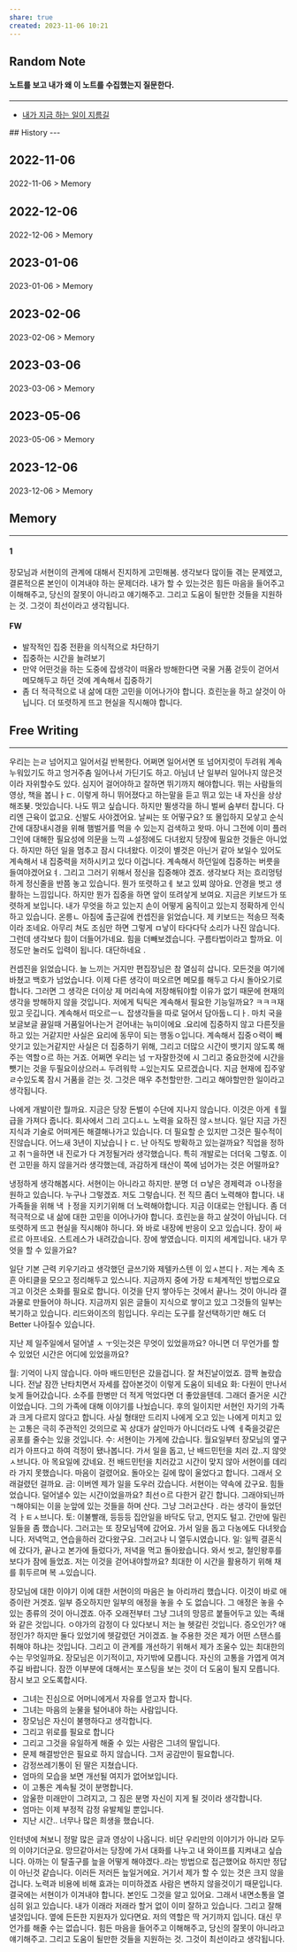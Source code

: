 ```yaml
---
share: true
created: 2023-11-06 10:21
---
```


## Random Note
#### 노트를 보고 내가 왜 이 노트를 수집했는지 질문한다.
---
<p><span><ul>
<li><a data-tooltip-position="top" aria-label="Infinity Drawer/내가 지금 하는 일이 지름길.md" data-href="Infinity Drawer/내가 지금 하는 일이 지름길.md" href="Infinity Drawer/내가 지금 하는 일이 지름길.md" class="internal-link" target="_blank" rel="noopener">내가 지금 하는 일이 지름길</a></li>
</ul></span></p>
## History
---
<h2><span><p>2022-11-06</p></span></h2><p><span><p><span alt="2022-11-06 > Memory" src="2022-11-06#Memory" class="internal-embed">2022-11-06 &gt; Memory</span></p></span></p><h2><span><p>2022-12-06</p></span></h2><p><span><p><span alt="2022-12-06 > Memory" src="2022-12-06#Memory" class="internal-embed">2022-12-06 &gt; Memory</span></p></span></p><h2><span><p>2023-01-06</p></span></h2><p><span><p><span alt="2023-01-06 > Memory" src="2023-01-06#Memory" class="internal-embed">2023-01-06 &gt; Memory</span></p></span></p><h2><span><p>2023-02-06</p></span></h2><p><span><p><span alt="2023-02-06 > Memory" src="2023-02-06#Memory" class="internal-embed">2023-02-06 &gt; Memory</span></p></span></p><h2><span><p>2023-03-06</p></span></h2><p><span><p><span alt="2023-03-06 > Memory" src="2023-03-06#Memory" class="internal-embed">2023-03-06 &gt; Memory</span></p></span></p><h2><span><p>2023-05-06</p></span></h2><p><span><p><span alt="2023-05-06 > Memory" src="2023-05-06#Memory" class="internal-embed">2023-05-06 &gt; Memory</span></p></span></p><h2><span><p>2023-12-06</p></span></h2><p><span><p><span alt="2023-12-06 > Memory" src="2023-12-06#Memory" class="internal-embed">2023-12-06 &gt; Memory</span></p></span></p>


## Memory
---
#### 1
장모님과 서현이의 관계에 대해서 진지하게 고민해봄.
생각보다 많이들 겪는 문제였고,
결론적으론 본인이 이겨내야 하는 문제더라.
내가 할 수 있는것은
힘든 마음을 들어주고 이해해주고, 당신의 잘못이 아니라고 얘기해주고.
그리고 도움이 될만한 것들을 지원하는 것. 
그것이 최선이라고 생각됩니다.


#### FW
- 발작적인 집중 전환을 의식적으로 차단하기
- 집중하는 시간을 늘려보기
- 만약 어떤것을 하는 도중에 잡생각이 떠올라 방해한다면
  국물 거품 걷듯이 걷어서 메모해두고 하던 것에 계속해서 집중하기
- 좀 더 적극적으로 내 삶에 대한 고민을 이어나가야 합니다. 
  흐린눈을 하고 살것이 아닙니다. 
  더 또렷하게 뜨고 현실을 직시해야 합니다.



## Free Writing
---
우리는 는ㄹ 넘어지고 일어서길 반복한다. 어쩌면 일어서면 또 넘어지럿이 두려워 계속 누워있기도 하고 엉거주춤 일어나서 가딘기도 하고. 아님녀 난 일부러 일어나지 않은것이라 자위할수도 있다. 심지어 걸어야하고 잘하면 뛰기까지 해야합니다.
뛰는 사람들의 영상, 책을 봅니ㅏㄷ. 이렇게 하니 뛰어졌다고 하는말을 듣고 뛰고 있는 내 자신을 상상해조뵺. 멋있습니다. 나도 뛰고 싶습니다. 하지만 뛸생각을 하니 벌써 숨부터 찹니다. 다리엔 근육이 없고요. 신발도 사야겠어요. 날씨는 또 어떻구요?
또 몰입하지 모샇고 순식간에 대장내시경을 위해 햄벌거를 먹을 수 있는지 검색하고 왓따. 아니 그전에 이미 플러그인에 대해한 필요성에 의문을 느끽 ㅗ설정에도 다녀왔지
당장에 필요한 것들은 아니었다. 하지만 하던 일을 멈추고 잠시 다녀왔다. 이것이 별것은 아닌거 같아 보일수 있어도 계속해서 내 집중력을 저하시키고 있다 이겁니다.
계속해서 하던일에 집중하는 버릇을 들여야겠어요ㅕ. 그리고 그러기 위해서 정신을 집중해야 겠죠. 
생각보다 저는 흐리멍텅하게 정신줄을 반쯤 놓고 있습니다. 뭔가 또렷하고ㅔ 보고 있찌 않아요. 안경을 벗고 생활하는 느낌입니다. 하지만 뭔가 집중을 하면 앞이 또려샇게 보여요. 지금은 키보드가 또렷하게 보입니다. 내가 무엇을 하고 있는지 손이 어떻게 움직이고 있는지 정확하게 인식하고 있습니다. 
온릉ㄴ 아침에 출근길에 컨셉진을 읽었습니다. 제 키보드는 적송므 적축이라 조네요. 아무리 쳐도 조심만 하면 그렇게 ㅁ낳이 타다다닥 소리가 나진 않습니다. 그런데 생각보다 힘이 더들어가네요. 힘을 더빼보겠습니다. 구름타법이라고 할까요. 이정도만 눌러도 입력이 됩니다. 대단하네요 .

컨셉진을 읽었습니다. 늘 느끼는 거지만 편집장님은 참 열심히 삽니다. 모든것을 여기에 바쳤고 백호가 넘었습니다. 이제 다른 생각이 떠오르면 메모를 해두고 다시 돌아오기로 합니다. 그러면 그 생각은 더이상 제 머리속에 저장해둬야할 이유가 없기 때문에 현재의 생각을 방해하지 않을 것입니다. 저에게 틱틱은 계속해서 필요한 기능일까요?
ㅋㅋㅋ재밌고 웃깁니다. 계속해서 떠오르ㅡㄴ 잡생각들을 따로 덜어서 담아둡ㄴ디ㅏ. 마치 국을 보글보글 끓일때 거품일어나는거 걷어내는 늒미이에요 .요리에 집중하지 않고 다른짓을 하고 있는 거같지만 사실은 요리에 동무이 되는 행동ㅇ입니다. 계속해서 집중ㅇ력이 빼앗기고 있는거같지만 사실은 더 집중하기 위해, 그리고 더많으 시간이 뱃기지 않도록 해주는 역할ㅇ르 하는 거죠. 어쩌면 우리는 넘 ㅜ자잘한것에 시 그리고 중요한것에 시간을 뺏기는 것을 두필요이상으러ㅗ 두려워학 ㅗ있는지도 모르겠습니다. 
지금 현재에 집주앟ㄹ수있도록 잠시 거품을 걷는 것. 그것은 매우 추천할만한. 그리고 해야할만한 일이라고 생각됩니다. 

나에게 개발이란 뭘까요. 지금은 당장 돈벌이 수단에 지나지 않습니다. 이것은 아게 ㅔ월급을 가져다 줍니다. 회사에서 그리 고디ㅗㄴ 노력을 요하진 않ㅅ브니다. 일단 지금 가진 지식과 기술로 어떠게든 해결해나가고 있습니다. 더 필요할 순 있지만 그것은 필수적이진않습니다. 어느새 3년이 지났습니ㅏㄷ. 난 아직도 방확하고 있는걸까요? 직업을 정하고 취ㄱ을하면 내 진로가 다 겨정될거라 생각했습니다. 특히 개발로는 더더욱 그렇죠. 이런 고민을 하지 않을거라 생각했는데, 과감하게 태산이 쪽에 넘어가는 것은 어떨까요?

냉정하게 생각해봅시다. 서현이는 아니라고 하지만. 분명 더 ㅁ낳은 경제력과 ㅇ나정을 원하고 있습니다. 누구나 그렇겠죠. 저도 그렇습니다. 전 직므 좀더 노력해야 합니다.
내 가족들을 위해 낵 ㅏ정을 지키기위해 더 노력해야합니다. 지금 이대로는 안됩니다. 좀 더 적극적으로 내 삶에 대한 고민을 이어나가야 합니다. 흐린눈을 하고 살것이 아닙니다. 더 또렷하게 뜨고 현실을 직시해야 하니다. 와 바로 내장에 반응이 오고 있습니다. 장이 싸르르 아프네요. 스트레스가 내려갔습니다. 장에 쌓였습니다. 
미지의 세계입니다. 내가 무엇을 할 수 있을가요?

일단 기본 근력 키우기라고 생각했던 글쓰기와 제텔카스텐 이 있ㅅ븐디ㅏ.
저는 계속 조흔 아티클을 모으고 정리해두고 있스니다. 지금까지 중에 가장 ㅌ체계적인 방법으로요  긔고 이것은 소화를 필요로 합니다. 이것을 단지 쌓아두는 것에서 끝나느 것이 아니라 결과물로 만들어야 하니다.
지금까지 읽은 글들이 지식으로 쌓이고 있고 그것들의 일부는 복기하고 있습니다. 리드와이즈의 힘입니다. 우리는 도구를 잘선택하기만 해도 더 Better 나아질수 있습니다. 

지난 제 일주일에서 덜어낼 ㅅ ㅜ잇는것은 무엇이 있었을까요? 아니면 더 무언가를 할 수 있었던 시간은 어디에 있었을까요?

월: 기억이 나지 않습니다. 아마 배드민턴은 갔을겁니다. 잘 쳐진날이었죠. 깜짝 놀랐습니다. 전날 잠깐 난타치면서 자세를 잡아본것이 이렇게 도움이 되네요
화: 다원이 만나서 늦게 들어갔습니다. 소주를 한병만 더 적게 먹었다면 더 좋았을텐데. 그래더 즐거운 시간이었습니다. 그의 가족에 대해 이야기를 나눴습니다. 
후의 일이지만 서현인 자기의 가족과 크게 다르지 않다고 합니다. 사실 형태만 드리지 나에게 오고 있는 나에게 미치고 있는 고통은 극히 주관적인 것의므로 꼭 상대가 살인마가 아니더라도 나엑 ㅔ죽을것같은 공포를 줄수는 있을 것입니다.
수: 서현이는 가게에 갔습니다. 월요일부터 장모님의 옆구리가 아프다고 하여 걱정이 됐나봅니다. 가서 일을 돕고, 난 배드민턴을 치러 갔..지 않앗ㅅ브니다. 
아 목요일에 갔네요. 전 배드민턴을 치러갔고 시간이 맞지 않아 서현이를 데리라 가지 못했습니다. 마음이 걸렸어요. 돌아오는 길에 많이 울었다고 합니다. 그래서 오래걸렸던 걸까요. 
금: 이버엔 제가 일을 도우러 갔습니다. 서현이는 약속에 갔구요. 힘들었습니다. 덜어낼수 있는 시간이었을까요? 최선ㅇ르 다한거 같긴 합니다. 그래야되닌까 ㄱ해야되는 이을 눈앞에 있는 것들을 하며 산다. 그냥 그러고산다 . 라는 생각이 들었던 걱 ㅏㅌㅅ브니다. 
토: 이불빨래, 등등등 집안일을 바닥도 닦고, 먼지도 털고. 간만에 밀린 일들을 좀 했습니다. 그러고는 또 장모님댁에 갔어요. 가서 일을 돕고 다농에도 다녀왓습니다. 
저녁먹고, 연습을하러 갔다왔구요. 그러고나 니 열두시였습니다.
일: 일찍 결혼식에 갔다가, 끝나고 본가에 들렀다가, 저녁을 먹고 돌아왔습니다. 와서 씻고, 철인왕후를 보다가 잠에 들었죠. 저는 이것을 걷어내야할까요? 최대한 이 시간을 활용하기 위해 채를 휘두르며 복 ㅗ있습니다. 


장모님에 대한 이야기
이에 대한 서현이의 마음은 늘 아리까리 했습니다. 이것이 바로 애증이란 거겟죠. 일부 증오하지만 일부의 애정을 놓을 수 도 없습니다. 그 애정은 놓을 수 있는 종류의 것이 아니겠죠. 아주 오래전부터 그냥 그녀의 망믕르 붙들어두고 있는 족쇄와 같은 것입니다. ㅇ야가의 감정이 다 있다보니 저는 늘 헷갈린 것입니다. 증오인가? 애정인가? 하지만 둘다 있었기에 헷갈렸던 거이겠죠. 늘 주용한 것은 제가 어떤 스탠스를 취해야 하냐는 것입니다. 그리고 이 관계를 개선하기 위해서 제가 조울수 있는 최대한의 수는 무엇일까요. 
장모님은 이기적이고, 자기밖에 모릅니다. 자신의 고통을 가엽게 여겨주길 바랍니다.
잠깐 이부분에 대해서는 포스팅을 보는 것이 더 도움이 될지 모릅니다. 잠시 보고 오도록합시다.

- 그녀는 진심으로 어머니에게서 자유를 얻고자 합니다.
- 그녀는 마음의 눈물을 털어내야 하는 사람입니다.
- 장모님은 자신이 불행하다고 생각합니다.
- 그리고 위로를 필요로 합니다
- 그리고 그것을 유일하게 해줄 수 있는 사람은 그녀의 딸입니다.
- 문제 해결방안은 필요로 하지 않습니다. 그저 공감만이 필요합니다.
- 감정쓰레기통이 된 딸은 지쳤습니다.
- 엄마의 모습을 보면 개선될 여지가 없어보입니다.
- 이 고통은 계속될 것이 분명합니다.
- 암울한 미래만이 그려지고, 그 짐은 분명 자신이 지게 될 것이라 생각합니다.
- 엄마는 이제 부정적 감정 유발체일 뿐입니다.
- 지난 시간.. 너무나 많은 희생을 했습니다. 

인터넷에 쳐보니 정말 많은 글과 영상이 나옵니다.
비단 우리만의 이야기가 아니라 모두의 이야기더군요.
망므같아서는 당장에 가서 대화를 나누고 내 와이프를 지켜내고 싶습니다.
아까는 이 탈출구를 늪을 어떻게 해야겠다..라는 방법으로 접근했어요
하지만 정답이 아닌것 같습니다. 이러든 저러든 늪일거에요. 거기서 제가 할 수 있는 것은 크지 않을 겁니다. 노력과 비용에 비해 효과는 미미하겠죠
사람은 변하지 않을것이기 때문입니다.
결국에는 서현이가 이겨내야 합니다. 본인도 그것을 알고 있어요.
그래서 내면소통을 열심히 읽고 있습니다.
내가 이래라 저래라 할거 없이 이미 잘하고 있습니다. 그리고 잘해낼것입니다.
옆에 든든한 지원자가 있다면요.
저의 역할은 딱 거기까지 입니다. 대신 무언가를 해줄 수는 없습니다.
힘든 마음을 들어주고 이해해주고, 당신의 잘못이 아니라고 얘기해주고.
그리고 도움이 될만한 것들을 지원하는 것. 
그것이 최선이라고 생각됩니다.